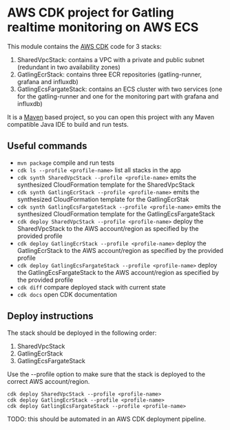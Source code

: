 # AWS CDK project for Gatling realtime monitoring on AWS ECS
This module contains the [AWS CDK](https://docs.aws.amazon.com/cdk/latest/guide/home.html) code for 3 stacks:
1. SharedVpcStack: contains a VPC with a private and public subnet (redundant in two availability zones)
2. GatlingEcrStack: contains three ECR repositories (gatling-runner, grafana and influxdb)
3. GatlingEcsFargateStack: contains an ECS cluster with two services (one for the gatling-runner and one for the monitoring part with grafana and influxdb)

It is a [Maven](https://maven.apache.org/) based project, so you can open this project with any Maven compatible Java IDE to build and run tests.

## Useful commands
 * `mvn package` compile and run tests
 * `cdk ls --profile <profile-name>` list all stacks in the app
 * `cdk synth SharedVpcStack --profile <profile-name>` emits the synthesized CloudFormation template for the SharedVpcStack
 * `cdk synth GatlingEcrStack --profile <profile-name>` emits the synthesized CloudFormation template for the GatlingEcrStak
 * `cdk synth GatlingEcsFargateStack --profile <profile-name>` emits the synthesized CloudFormation template for the GatlingEcsFargateStack
 * `cdk deploy SharedVpcStack --profile <profile-name>` deploy the SharedVpcStack to the AWS account/region as specified by the provided profile
 * `cdk deploy GatlingEcrStack --profile <profile-name>` deploy the GatlingEcrStack to the AWS account/region as specified by the provided profile
 * `cdk deploy GatlingEcsFargateStack --profile <profile-name>` deploy the GatlingEcsFargateStack to the AWS account/region as specified by the provided profile
  * `cdk diff` compare deployed stack with current state
  * `cdk docs` open CDK documentation
 
 ## Deploy instructions
 The stack should be deployed in the following order:
 1. SharedVpcStack
 2. GatlingEcrStack
 3. GatlingEcsFargateStack
 
 Use the --profile option to make sure that the stack is deployed to the correct AWS account/region.
 
 ```
cdk deploy SharedVpcStack --profile <profile-name>
cdk deploy GatlingEcrStack --profile <profile-name>
cdk deploy GatlingEcsFargateStack --profile <profile-name>
```
TODO: this should be automated in an AWS CDK deployment pipeline.
